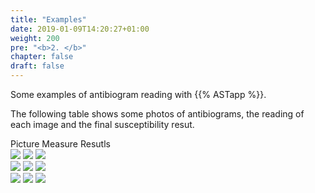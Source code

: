 ```yaml
---
title: "Examples"
date: 2019-01-09T14:20:27+01:00
weight: 200
pre: "<b>2. </b>"
chapter: false
draft: false
---
```


Some examples of antibiogram reading with {{% ASTapp %}}.

The following table shows some photos of antibiograms, the reading of each image and the final susceptibility resut.

<div class="imageTable">
    <span class="tableTitle">Picture</span>
    <span class="tableTitle">Measure</span>
    <span class="tableTitle">Resutls</span>
</div>
<div class="imageTable">
    <img class="inTable" src="/ASTapp-overview/images/examples/ex1/img.png">
    <img class="inTable" src="/ASTapp-overview/images/examples/ex1/diam.png">
    <img class="inTable" src="/ASTapp-overview/images/examples/ex1/res.png">
</div>

<div class="imageTable">
    <img class="inTable" src="/ASTapp-overview/images/examples/ex2/img.png">
    <img class="inTable" src="/ASTapp-overview/images/examples/ex2/diam.png">
    <img class="inTable" src="/ASTapp-overview/images/examples/ex2/res.png">
</div>

<div class="imageTable">
    <img class="inTable" src="/ASTapp-overview/images/examples/ex3/img.png">
    <img class="inTable" src="/ASTapp-overview/images/examples/ex3/diam.png">
    <img class="inTable" src="/ASTapp-overview/images/examples/ex3/res.png">
</div>